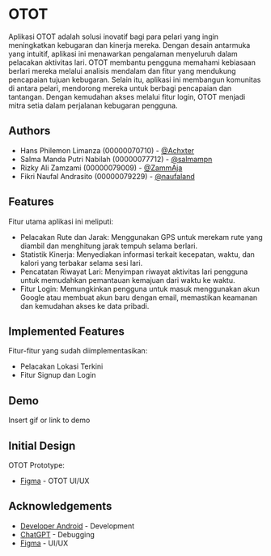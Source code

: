 
# OTOT

Aplikasi OTOT adalah solusi inovatif bagi para pelari yang ingin meningkatkan kebugaran dan kinerja mereka. Dengan desain antarmuka yang intuitif, aplikasi ini menawarkan pengalaman menyeluruh dalam pelacakan aktivitas lari. OTOT membantu pengguna memahami kebiasaan berlari mereka melalui analisis mendalam dan fitur yang mendukung pencapaian tujuan kebugaran. Selain itu, aplikasi ini membangun komunitas di antara pelari, mendorong mereka untuk berbagi pencapaian dan tantangan. Dengan kemudahan akses melalui fitur login, OTOT menjadi mitra setia dalam perjalanan kebugaran pengguna.

## Authors

- Hans Philemon Limanza (00000070710) - [@Achxter](https://github.com/Achxter)
- Salma Manda Putri Nabilah (00000077712) - [@salmampn](https://github.com/salmampn)
- Rizky Ali Zamzami (00000079009) - [@ZammAja](https://github.com/ZammAja)
- Fikri Naufal Andrasito (00000079229) - [@naufaland](https://github.com/naufaland)



## Features

Fitur utama aplikasi ini meliputi:

- Pelacakan Rute dan Jarak: Menggunakan GPS untuk merekam rute yang diambil dan menghitung jarak tempuh selama berlari.
- Statistik Kinerja: Menyediakan informasi terkait kecepatan, waktu, dan kalori yang terbakar selama sesi lari.
- Pencatatan Riwayat Lari: Menyimpan riwayat aktivitas lari pengguna untuk memudahkan pemantauan kemajuan dari waktu ke waktu.
- Fitur Login: Memungkinkan pengguna untuk masuk menggunakan akun Google atau membuat akun baru dengan email, memastikan keamanan dan kemudahan akses ke data pribadi.


## Implemented Features

Fitur-fitur yang sudah diimplementasikan:

- Pelacakan Lokasi Terkini
- Fitur Signup dan Login
## Demo

Insert gif or link to demo


## Initial Design

OTOT Prototype:
- [Figma](https://www.figma.com/design/96pe433QG3uYQglXExz7uO/OTOT?node-id=1895-3270&t=3s1SUn0Yfn6Esutn-1) -  OTOT UI/UX
## Acknowledgements

 - [Developer Android](https://developer.android.com/studio/intro) - Development
 - [ChatGPT](https://chat.openai.com/) -  Debugging
 - [Figma](https://www.figma.com/) -  UI/UX

